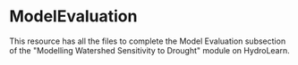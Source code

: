 # ModelEvaluation
This resource has all the files to complete the Model Evaluation subsection of the "Modelling Watershed Sensitivity to Drought" module on HydroLearn.
